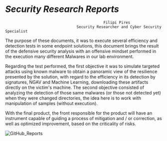 # *Security Research Reports*


                                                Filipi Pires
                                    Security Researcher and Cyber Security Specialist


The purpose of these documents, it was to execute several efficiency and detection tests in some endpoint solutions, this document brings the result of the defensive security analysis with an offensive mindset performed in the execution many different Malwares in our lab environment. 

Regarding the test performed, the first objective it was to simulate targeted attacks using known malware to obtain a panoramic view of the resilience presented by the solution, with regard to the efficiency in its detection by signatures, NGAV and Machine Learning, downloading these artifacts directly on the victim's machine. The second objective consisted of analyzing the detection of those same malwares (or those not detected yet) when they were changed directories, the idea here is to work with manipulation of samples (without execution).

With the final product, the front responsible for the product will have an instrument capable of guiding a process of mitigation and / or correction, as well as optimized improvement, based on the criticality of risks.

![GitHub_Reports](https://user-images.githubusercontent.com/31785433/102788295-2bd2a780-4381-11eb-80a6-fb714b043f55.JPG)
